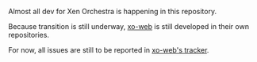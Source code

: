 Almost all dev for Xen Orchestra is happening in this repository.

Because transition is still underway,
[xo-web](https://github.com/vatesfr/xo-web) is still developed in
their own repositories.

For now, all issues are still to be reported in [xo-web's tracker](https://github.com/vatesfr/xo-web/issues).
